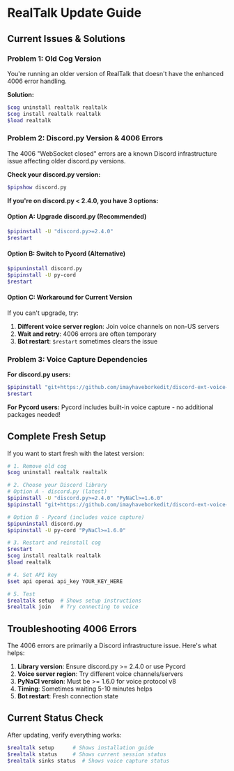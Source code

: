 # RealTalk Update Guide

## Current Issues & Solutions

### Problem 1: Old Cog Version
You're running an older version of RealTalk that doesn't have the enhanced 4006 error handling.

**Solution:**
```bash
$cog uninstall realtalk realtalk
$cog install realtalk realtalk 
$load realtalk
```

### Problem 2: Discord.py Version & 4006 Errors
The 4006 "WebSocket closed" errors are a known Discord infrastructure issue affecting older discord.py versions.

**Check your discord.py version:**
```bash
$pipshow discord.py
```

**If you're on discord.py < 2.4.0, you have 3 options:**

#### Option A: Upgrade discord.py (Recommended)
```bash
$pipinstall -U "discord.py>=2.4.0"
$restart
```

#### Option B: Switch to Pycord (Alternative)
```bash
$pipuninstall discord.py
$pipinstall -U py-cord
$restart
```

#### Option C: Workaround for Current Version
If you can't upgrade, try:
1. **Different voice server region**: Join voice channels on non-US servers
2. **Wait and retry**: 4006 errors are often temporary
3. **Bot restart**: `$restart` sometimes clears the issue

### Problem 3: Voice Capture Dependencies

**For discord.py users:**
```bash
$pipinstall "git+https://github.com/imayhaveborkedit/discord-ext-voice-recv.git"
$restart
```

**For Pycord users:**
Pycord includes built-in voice capture - no additional packages needed!

## Complete Fresh Setup

If you want to start fresh with the latest version:

```bash
# 1. Remove old cog
$cog uninstall realtalk realtalk

# 2. Choose your Discord library
# Option A - discord.py (latest)
$pipinstall -U "discord.py>=2.4.0" "PyNaCl>=1.6.0"
$pipinstall "git+https://github.com/imayhaveborkedit/discord-ext-voice-recv.git"

# Option B - Pycord (includes voice capture)
$pipuninstall discord.py
$pipinstall -U py-cord "PyNaCl>=1.6.0"

# 3. Restart and reinstall cog
$restart
$cog install realtalk realtalk
$load realtalk

# 4. Set API key
$set api openai api_key YOUR_KEY_HERE

# 5. Test
$realtalk setup  # Shows setup instructions
$realtalk join   # Try connecting to voice
```

## Troubleshooting 4006 Errors

The 4006 errors are primarily a Discord infrastructure issue. Here's what helps:

1. **Library version**: Ensure discord.py >= 2.4.0 or use Pycord
2. **Voice server region**: Try different voice channels/servers
3. **PyNaCl version**: Must be >= 1.6.0 for voice protocol v8
4. **Timing**: Sometimes waiting 5-10 minutes helps
5. **Bot restart**: Fresh connection state

## Current Status Check

After updating, verify everything works:
```bash
$realtalk setup      # Shows installation guide
$realtalk status     # Shows current session status  
$realtalk sinks status  # Shows voice capture status
```